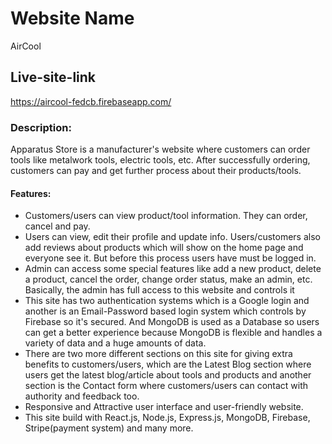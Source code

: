 # Website Name 
AirCool
## Live-site-link
https://aircool-fedcb.firebaseapp.com/

### Description:

Apparatus Store is a manufacturer's website where customers can order tools like metalwork tools, electric tools, etc. After successfully ordering, customers can pay and get further process about their products/tools.

#### Features:
* Customers/users can view product/tool information. They can order, cancel and pay.
* Users can view, edit their profile and update info. Users/customers also add reviews about products which will show on the home page and everyone see it. But before this process users have must be logged in.
* Admin can access some special features like add a new product, delete a product, cancel the order, change order status, make an admin, etc. Basically, the admin has full access to this website and controls it
* This site has two authentication systems which is a Google login and another is an Email-Password based login system which controls by Firebase so it's secured. And MongoDB is used as a Database so users can get a better experience because MongoDB is flexible and handles a variety of data and a huge amounts of data.
* There are two more different sections on this site for giving extra benefits to customers/users, which are the Latest Blog section where users get the latest blog/article about tools and products and another section is the Contact form where customers/users can contact with authority and feedback too.
* Responsive and Attractive user interface and user-friendly website.
* This site build with React.js, Node.js, Express.js, MongoDB, Firebase, Stripe(payment system) and many more.